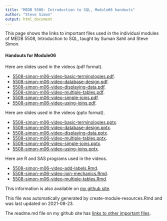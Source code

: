 ```yaml
---
title: "MEDB 5508: Introduction to SQL, Module06 handouts"
author: "Steve Simon"
output: html_document
---
```


<!--This file was first created on 2021-08-23.-->

This page shows the links to important files used in the individual modules of MEDB 5508, Introduction to SQL, taught by Suman Sahil and Steve Simon. 

#### Handouts for Module06

<!--resources-slides-1-->


Here are slides used in the videos (pdf format).

+ [5508-simon-m06-video-basic-terminologies.pdf][m06-video-basic-terminologies.pdf].
+ [5508-simon-m06-video-database-design.pdf][m06-video-database-design.pdf].
+ [5508-simon-m06-video-displaying-data.pdf][m06-video-displaying-data.pdf].
+ [5508-simon-m06-video-multiple-tables.pdf][m06-video-multiple-tables.pdf].
+ [5508-simon-m06-video-simple-joins.pdf][m06-video-simple-joins.pdf].
+ [5508-simon-m06-video-using-joins.pdf][m06-video-using-joins.pdf].

Here are slides used in the videos (pptx format).

+ [5508-simon-m06-video-basic-terminologies.pptx][m06-video-basic-terminologies.pptx].
+ [5508-simon-m06-video-database-design.pptx][m06-video-database-design.pptx].
+ [5508-simon-m06-video-displaying-data.pptx][m06-video-displaying-data.pptx].
+ [5508-simon-m06-video-multiple-tables.pptx][m06-video-multiple-tables.pptx].
+ [5508-simon-m06-video-simple-joins.pptx][m06-video-simple-joins.pptx].
+ [5508-simon-m06-video-using-joins.pptx][m06-video-using-joins.pptx].

Here are R and SAS programs used in the videos.

+ [5508-simon-m06-video-add-labels.Rmd][m06-video-add-labels.Rmd].
+ [5508-simon-m06-video-join-mechanics.Rmd][m06-video-join-mechanics.Rmd].
+ [5508-simon-m06-video-multiple-tables.Rmd][m06-video-multiple-tables.Rmd].

This information is also available on [my github site][thisf].

This file was automatically generated by create-module-resources.Rmd and was last updated on 2021-08-23.

The readme.md file on my github site has [links to other important files][mygit].

<!---my git--->
[thisf]: https://github.com/pmean/introduction-to-sql/blob/master/modules/5508-06-handouts.md
[mygit]: https://github.com/pmean/introduction-to-sql/blob/master/README.md



<!---pdf_v--->
[m06-video-basic-terminologies.pdf]: https://github.com/pmean/introduction-to-sql/blob/master/results/5508-simon-m06-video-basic-terminologies.pdf
[m06-video-database-design.pdf]: https://github.com/pmean/introduction-to-sql/blob/master/results/5508-simon-m06-video-database-design.pdf
[m06-video-displaying-data.pdf]: https://github.com/pmean/introduction-to-sql/blob/master/results/5508-simon-m06-video-displaying-data.pdf
[m06-video-multiple-tables.pdf]: https://github.com/pmean/introduction-to-sql/blob/master/results/5508-simon-m06-video-multiple-tables.pdf
[m06-video-simple-joins.pdf]: https://github.com/pmean/introduction-to-sql/blob/master/results/5508-simon-m06-video-simple-joins.pdf
[m06-video-using-joins.pdf]: https://github.com/pmean/introduction-to-sql/blob/master/results/5508-simon-m06-video-using-joins.pdf

<!---ppt_v--->
[m06-video-basic-terminologies.pptx]: https://github.com/pmean/introduction-to-sql/blob/master/results/5508-simon-m06-video-basic-terminologies.pptx
[m06-video-database-design.pptx]: https://github.com/pmean/introduction-to-sql/blob/master/results/5508-simon-m06-video-database-design.pptx
[m06-video-displaying-data.pptx]: https://github.com/pmean/introduction-to-sql/blob/master/results/5508-simon-m06-video-displaying-data.pptx
[m06-video-multiple-tables.pptx]: https://github.com/pmean/introduction-to-sql/blob/master/results/5508-simon-m06-video-multiple-tables.pptx
[m06-video-simple-joins.pptx]: https://github.com/pmean/introduction-to-sql/blob/master/results/5508-simon-m06-video-simple-joins.pptx
[m06-video-using-joins.pptx]: https://github.com/pmean/introduction-to-sql/blob/master/results/5508-simon-m06-video-using-joins.pptx

<!---vlist--->
[m06-video-add-labels.Rmd]: https://github.com/pmean/introduction-to-sql/blob/master/src/5508-simon-m06-video-add-labels.Rmd
[m06-video-join-mechanics.Rmd]: https://github.com/pmean/introduction-to-sql/blob/master/src/5508-simon-m06-video-join-mechanics.Rmd
[m06-video-multiple-tables.Rmd]: https://github.com/pmean/introduction-to-sql/blob/master/src/5508-simon-m06-video-multiple-tables.Rmd


